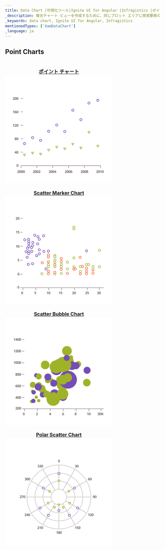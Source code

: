 ```yaml
---
title: Data Chart |可視化ツール|Ignite UI for Angular |Infragistics |ポイント チャート
_description: 複合チャート ビューを作成するために、同じプロット エリアに視覚要素の複数のインスタンスを表示するエリア チャートを作成します。
_keywords: data chart, Ignite UI for Angular, Infragistics
mentionedTypes: ['XamDataChart']
_language: ja
---
```


## Point Charts

<section class="feature__container">
    <style>
        .linkContent {
            display: flex;
            flex-flow: column;
            align-items: center;
        }
        .link {
            display: inline-block;
            font-size: 1.0rem;
        }
        img {
            width: 350px;
            height: 350px;
            margin-top: -20px;
        }
    </style>
    <body>
        <a class="link" href="data-chart-type-category-point-series.md">
            <div class="linkContent" >
                <h4>ポイント チャート</h4>
                <img src="../images/charts/data-chart-type-category-point-series.png">
            </div>
        </a>
        <a class="link" href="data-chart-type-scatter-point-series.md">
            <div class="linkContent">
                <h4>Scatter Marker Chart</h4>
                <img src="../images/charts/data-chart-type-scatter-point-series.png">
            </div>
        </a>
        <a class="link" href="data-chart-type-scatter-bubble-series.md">
            <div class="linkContent">
                <h4>Scatter Bubble Chart</h4>
                <img src="../images/charts/data-chart-type-scatter-bubble-series.png">
            </div>
        </a>
        <a class="link" href="data-chart-type-polar-scatter-series.md">
            <div class="linkContent">
                <h4>Polar Scatter Chart</h4>
                <img src="../images/charts/data-chart-type-polar-scatter-series.png">
            </div>
        </a>
        <!-- <a class="link" href="data-chart-type-scatter-hd-series.md">
            <div class="linkContent">
                <h4>Scatter High Density Chart</h4>
                <img src="../images/charts/data-chart-type-scatter-hd-series.png">
            </div>
        </a> -->
    </body>
</section>
